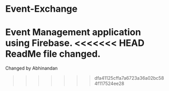 # Event-Exchange
Event Management application using Firebase.
<<<<<<< HEAD
ReadMe file changed.
=======


Changed by Abhinandan
>>>>>>> dfa41125cffa7a6723a36a02bc584f117524ee28
